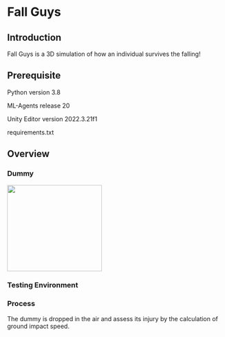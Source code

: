 # Fall Guys

## Introduction
Fall Guys is a 3D simulation of how an individual survives the falling!

## Prerequisite
Python version 3.8

ML-Agents release 20

Unity Editor version 2022.3.21f1

requirements.txt

## Overview
### Dummy

<img width="220" height="200" src=https://github.com/lobsterglep/AI_project/assets/156586679/e2c93355-251d-46cc-9868-41e2332ec1d1>

### Testing Environment

### Process
The dummy is dropped in the air and assess its injury by the calculation of ground impact speed.



